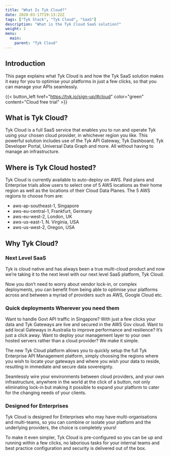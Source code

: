```yaml
---
title: "What Is Tyk Cloud?"
date: 2020-03-17T19:13:22Z
tags: ["Tyk Stack", "Tyk Cloud", "SaaS"]
description: "What is the Tyk Cloud SaaS solution?"
weight: 1
menu:
  main:
    parent: "Tyk Cloud"
---
```

## Introduction

This page explains what Tyk Cloud is and how the Tyk SaaS solution makes it easy for you to optimise your platforms in just a few clicks, so that you can manage your APIs seamlessly.  

{{< button_left href="https://tyk.io/sign-up/#cloud" color="green" content="Cloud free trial" >}}

## What is Tyk Cloud?

Tyk Cloud is a full SaaS service that enables you to run and operate Tyk using your chosen cloud provider, in whichever region you like. This powerful solution includes use of the Tyk API Gateway, Tyk Dashboard, Tyk Developer Portal, Universal Data Graph and more. All without having to manage an infrastructure.

## Where is Tyk Cloud hosted?

Tyk Cloud is currently available to auto-deploy on AWS.
Paid plans and Enterprise trials allow users to select one of 5 AWS locations as their home region as well as the locations of their Cloud Data Planes. The 5 AWS regions to choose from are:
- aws-ap-southeast-1, Singapore
- aws-eu-central-1, Frankfurt, Germany
- aws-eu-west-2, London, UK
- aws-us-east-1, N. Virginia, USA
- aws-us-west-2, Oregon, USA


## Why Tyk Cloud?

### Next Level SaaS

Tyk is cloud native and has always been a true multi-cloud product and now we’re taking it to the next level with our next level SaaS platform, Tyk Cloud.

Now you don’t need to worry about vendor lock-in, or complex deployments, you can benefit from being able to optimise your platforms across and between a myriad of providers such as AWS, Google Cloud etc.

### Quick deployments Wherever you need them

Want to handle Govt API traffic in Singapore? With just a few clicks your data and Tyk Gateways are live and secured in the AWS Gov cloud. Want to add local Gateways in Australia to improve performance and resilience? It’s just a click away. Want to deploy your management layer to your own hosted servers rather than a cloud provider? We make it simple.

The new Tyk Cloud platform allows you to quickly setup the full Tyk Enterprise API Management platform, simply choosing the regions where you wish to locate your gateways and where you wish your data to reside, resulting in immediate and secure data sovereignty.

Seamlessly wire your environments between cloud providers, and your own infrastructure, anywhere in the world at the click of a button, not only eliminating lock-in but making it possible to expand your platform to cater for the changing needs of your clients.

### Designed for Enterprises

Tyk Cloud is designed for Enterprises who may have multi-organisations and multi-teams, so you can combine or isolate your platform and the underlying providers, the choice is completely yours!

To make it even simpler, Tyk Cloud is pre-configured so you can be up and running within a few clicks, no laborious tasks for your internal teams and best practice configuration and security is delivered out of the box.